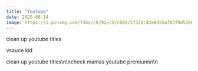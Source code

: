 ```yaml
---
title: "Youtube"
date: 2025-08-14
image: https://i.pinimg.com/736x/c0/92/c5/c092c57320c42e8d55af83f9d5306314.jpg
---
```


clean up youtube titles

vsauce kid

clean up youtube titles\n\ncheck mamas youtube premium\n\n